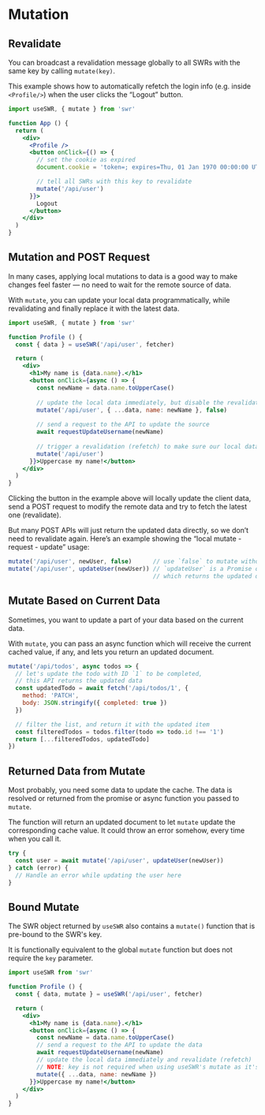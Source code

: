 # Mutation

## Revalidate

You can broadcast a revalidation message globally to all SWRs with the same key by calling
`mutate(key)`.

This example shows how to automatically refetch the login info (e.g. inside `<Profile/>`)
when the user clicks the “Logout” button.

```jsx
import useSWR, { mutate } from 'swr'

function App () {
  return (
    <div>
      <Profile />
      <button onClick={() => {
        // set the cookie as expired
        document.cookie = 'token=; expires=Thu, 01 Jan 1970 00:00:00 UTC; path=/;'

        // tell all SWRs with this key to revalidate
        mutate('/api/user')
      }}>
        Logout
      </button>
    </div>
  )
}
```

## Mutation and POST Request

In many cases, applying local mutations to data is a good way to make changes
feel faster — no need to wait for the remote source of data.

With `mutate`, you can update your local data programmatically, while
revalidating and finally replace it with the latest data.

```jsx
import useSWR, { mutate } from 'swr'

function Profile () {
  const { data } = useSWR('/api/user', fetcher)

  return (
    <div>
      <h1>My name is {data.name}.</h1>
      <button onClick={async () => {
        const newName = data.name.toUpperCase()
        
        // update the local data immediately, but disable the revalidation
        mutate('/api/user', { ...data, name: newName }, false)
        
        // send a request to the API to update the source
        await requestUpdateUsername(newName)
        
        // trigger a revalidation (refetch) to make sure our local data is correct
        mutate('/api/user')
      }}>Uppercase my name!</button>
    </div>
  )
}
```

Clicking the button in the example above will locally update the client data, send a POST request to modify the remote data and
try to fetch the latest one (revalidate).

But many POST APIs will just return the updated data directly, so we don’t need to revalidate again.
Here’s an example showing the “local mutate - request - update” usage:

```jsx
mutate('/api/user', newUser, false)      // use `false` to mutate without revalidation
mutate('/api/user', updateUser(newUser)) // `updateUser` is a Promise of the request,
                                         // which returns the updated document
```

## Mutate Based on Current Data

Sometimes, you want to update a part of your data based on the current data.

With `mutate`, you can pass an async function which will receive the current cached value, if any, and lets you return an updated document.

```jsx
mutate('/api/todos', async todos => {
  // let's update the todo with ID `1` to be completed,
  // this API returns the updated data
  const updatedTodo = await fetch('/api/todos/1', {
    method: 'PATCH',
    body: JSON.stringify({ completed: true })
  })

  // filter the list, and return it with the updated item
  const filteredTodos = todos.filter(todo => todo.id !== '1')
  return [...filteredTodos, updatedTodo]
})
```

## Returned Data from Mutate

Most probably, you need some data to update the cache. The data is resolved or returned from the promise or async function you passed to `mutate`.

The function will return an updated document to let `mutate` update the corresponding cache value. It could throw an error somehow, every time when you call it.

```jsx
try {
  const user = await mutate('/api/user', updateUser(newUser))
} catch (error) {
  // Handle an error while updating the user here
}
```

## Bound Mutate

The SWR object returned by `useSWR` also contains a `mutate()` function that is pre-bound to the SWR's key.

It is functionally equivalent to the global `mutate` function but does not require the `key` parameter.

```jsx
import useSWR from 'swr'

function Profile () {
  const { data, mutate } = useSWR('/api/user', fetcher)

  return (
    <div>
      <h1>My name is {data.name}.</h1>
      <button onClick={async () => {
        const newName = data.name.toUpperCase()
        // send a request to the API to update the data
        await requestUpdateUsername(newName)
        // update the local data immediately and revalidate (refetch)
        // NOTE: key is not required when using useSWR's mutate as it's pre-bound
        mutate({ ...data, name: newName })
      }}>Uppercase my name!</button>
    </div>
  )
}
```
